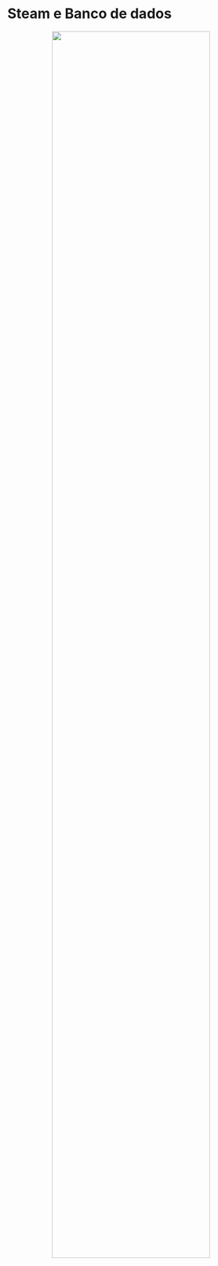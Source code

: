 # Steam e Banco de dados

<p align="center">
<img  style="border-radius: 16px; width:80%;" src="./asserts/intro.gif"/>
</p>

